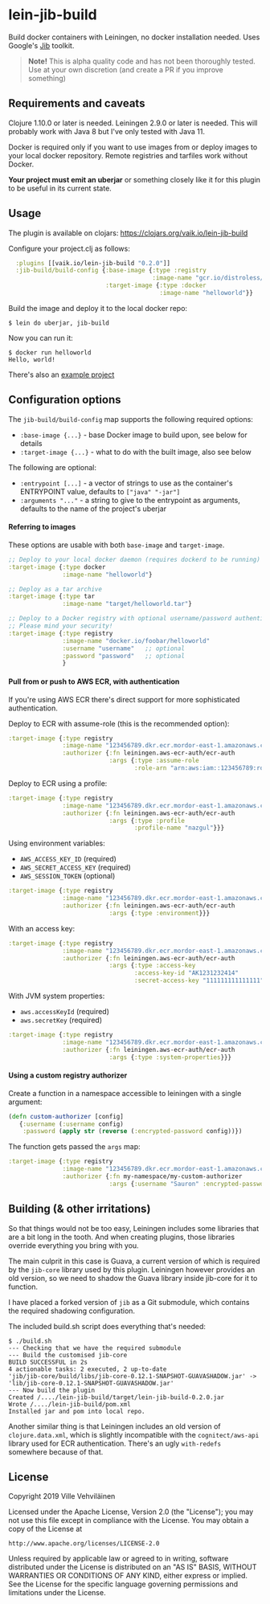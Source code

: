 # lein-jib-build

Build docker containers with Leiningen, no docker installation needed. Uses Google's [Jib](https://github.com/GoogleContainerTools/jib) toolkit.

>**Note!** This is alpha quality code and has not been thoroughly tested. Use at your own discretion (and create a PR if you improve something)

## Requirements and caveats

Clojure 1.10.0 or later is needed. Leiningen 2.9.0 or later is needed. This will probably work with Java 8 but
I've only tested with Java 11.

Docker is required only if you want to use images from or deploy images to your local docker repository. Remote registries
and tarfiles work without Docker.

**Your project must emit an uberjar** or something closely like it for this plugin to be useful in its current state.

## Usage

The plugin is available on clojars: https://clojars.org/vaik.io/lein-jib-build

Configure your project.clj as follows:

```clojure
  :plugins [[vaik.io/lein-jib-build "0.2.0"]]
  :jib-build/build-config {:base-image {:type :registry
                                        :image-name "gcr.io/distroless/java"}
                           :target-image {:type :docker
                                          :image-name "helloworld"}}

```

Build the image and deploy it to the local docker repo:

    $ lein do uberjar, jib-build

Now you can run it:

    $ docker run helloworld
    Hello, world!

There's also an [example project](https://github.com/vehvis/lein-jib-build/tree/master/lein-jib-build-test) 


## Configuration options

The `jib-build/build-config` map supports the following required options:
* `:base-image {...}` - base Docker image to build upon, see below for details
* `:target-image {...}` - what to do with the built image, also see below

The following are optional:
* `:entrypoint [...]` - a vector of strings to use as the container's ENTRYPOINT value, defaults to `["java" "-jar"]`
* `:arguments "..."` - a string to give to the entrypoint as arguments, defaults to the name of the project's uberjar

#### Referring to images

These options are usable with both `base-image` and `target-image`.

```clojure
;; Deploy to your local docker daemon (requires dockerd to be running)
:target-image {:type docker
               :image-name "helloworld"}
```
```clojure
;; Deploy as a tar archive
:target-image {:type tar
               :image-name "target/helloworld.tar"}
```
```clojure
;; Deploy to a Docker registry with optional username/password authentication 
;; Please mind your security!
:target-image {:type registry
               :image-name "docker.io/foobar/helloworld"
               :username "username"   ;; optional
               :password "password"   ;; optional
               }
```

#### Pull from or push to AWS ECR, with authentication

If you're using AWS ECR there's direct support for more sophisticated authentication.

Deploy to ECR with assume-role (this is the recommended option):

```clojure
:target-image {:type registry
               :image-name "123456789.dkr.ecr.mordor-east-1.amazonaws.com/helloworld"
               :authorizer {:fn leiningen.aws-ecr-auth/ecr-auth
                            :args {:type :assume-role
                                   :role-arn "arn:aws:iam::123456789:role/nazgul"}}}
```

Deploy to ECR using a profile:

```clojure
:target-image {:type registry
               :image-name "123456789.dkr.ecr.mordor-east-1.amazonaws.com/helloworld"
               :authorizer {:fn leiningen.aws-ecr-auth/ecr-auth
                            :args {:type :profile
                                   :profile-name "nazgul"}}}
```

Using environment variables:
* `AWS_ACCESS_KEY_ID`      (required)      
* `AWS_SECRET_ACCESS_KEY`  (required)
* `AWS_SESSION_TOKEN`      (optional)
```clojure
:target-image {:type registry
               :image-name "123456789.dkr.ecr.mordor-east-1.amazonaws.com/helloworld"
               :authorizer {:fn leiningen.aws-ecr-auth/ecr-auth
                            :args {:type :environment}}}
```

With an access key:
```clojure
:target-image {:type registry
               :image-name "123456789.dkr.ecr.mordor-east-1.amazonaws.com/helloworld"
               :authorizer {:fn leiningen.aws-ecr-auth/ecr-auth
                            :args {:type :access-key
                                   :access-key-id "AK1231232414"
                                   :secret-access-key "111111111111111"}}}
```

With JVM system properties:
* `aws.accessKeyId`  (required)
* `aws.secretKey`    (required)

```clojure
:target-image {:type registry
               :image-name "123456789.dkr.ecr.mordor-east-1.amazonaws.com/helloworld"
               :authorizer {:fn leiningen.aws-ecr-auth/ecr-auth
                            :args {:type :system-properties}}}
```

#### Using a custom registry authorizer

Create a function in a namespace accessible to leiningen with a single argument:

```clojure
(defn custom-authorizer [config] 
   {:username (:username config)
    :password (apply str (reverse (:encrypted-password config))})
```

The function gets passed the `args` map:

```clojure
:target-image {:type registry
               :image-name "123456789.dkr.ecr.mordor-east-1.amazonaws.com/helloworld"
               :authorizer {:fn my-namespace/my-custom-authorizer
                            :args {:username "Sauron" :encrypted-password "TERCESYREV"}}}
```

## Building (& other irritations)

So that things would not be too easy, Leiningen includes some libraries that are a bit long in the tooth. 
And when creating plugins, those libraries override everything you bring with you.

The main culprit in this case is Guava, a current version of which is required by the `jib-core` library used 
by this plugin. Leiningen however provides an old version, so we need to shadow the Guava library inside jib-core
for it to function. 

I have placed a forked version of `jib` as a Git submodule, which contains the required shadowing configuration.

The included build.sh script does everything that's needed:

```shell script
$ ./build.sh
--- Checking that we have the required submodule
--- Build the customised jib-core
BUILD SUCCESSFUL in 2s
4 actionable tasks: 2 executed, 2 up-to-date
'jib/jib-core/build/libs/jib-core-0.12.1-SNAPSHOT-GUAVASHADOW.jar' -> 'lib/jib-core-0.12.1-SNAPSHOT-GUAVASHADOW.jar'
--- Now build the plugin
Created /..../lein-jib-build/target/lein-jib-build-0.2.0.jar
Wrote /..../lein-jib-build/pom.xml
Installed jar and pom into local repo.
```

Another similar thing is that Leiningen includes an old version of `clojure.data.xml`, which is slightly incompatible
with the `cognitect/aws-api` library used for ECR authentication. There's an ugly `with-redefs` somewhere because 
of that.

## License

Copyright 2019 Ville Vehviläinen

Licensed under the Apache License, Version 2.0 (the "License");
you may not use this file except in compliance with the License.
You may obtain a copy of the License at

    http://www.apache.org/licenses/LICENSE-2.0

Unless required by applicable law or agreed to in writing, software
distributed under the License is distributed on an "AS IS" BASIS,
WITHOUT WARRANTIES OR CONDITIONS OF ANY KIND, either express or implied.
See the License for the specific language governing permissions and
limitations under the License.